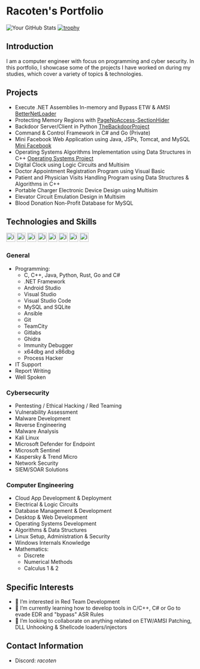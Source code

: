 # Racoten's Portfolio
![Your GitHub Stats](https://github-readme-stats.vercel.app/api?username=racoten&show_icons=true)
[![trophy](https://github-profile-trophy.vercel.app/?username=racoten&theme=onedark)](https://github.com/ryo-ma/github-profile-trophy)
## Introduction
I am a computer engineer with focus on programming and cyber security. In this portfolio, I showcase some of the projects I have worked on during my studies, which cover a variety of topics & technologies.

## Projects
- Execute .NET Assemblies In-memory and Bypass ETW & AMSI [BetterNetLoader](https://github.com/racoten/BetterNetLoader)
- Protecting Memory Regions with [PageNoAccess-SectionHider](https://github.com/racoten/PageNoAccess-SectionHider)
- Backdoor Server/Client in Python [TheBackdoorProject](https://github.com/racoten/TheBackdoorProject)
- Command & Control Framework in C# and Go (Private)
- Mini Facebook Web Application using Java, JSPs, Tomcat, and MySQL [Mini Facebook](https://github.com/racoten/ROOT)
- Operating Systems Algorithms Implementation using Data Structures in C++ [Operating Systems Project](https://github.com/racoten/Proyecto_Operating_Systems)
- Digital Clock using Logic Circuits and Multisim
- Doctor Appointment Registration Program using Visual Basic
- Patient and Physician Visits Handling Program using Data Structures & Algorithms in C++
- Portable Charger Electronic Device Design using Multisim
- Elevator Circuit Emulation Design in Multisim
- Blood Donation Non-Profit Database for MySQL

## Technologies and Skills
<img src="https://user-images.githubusercontent.com/40224197/229528526-f40e8e34-e0c6-4b91-8d71-794875822a5e.png" alt="image" width="24"/> <img src="https://user-images.githubusercontent.com/40224197/229529377-33155a38-807f-44de-8f2e-7d5c890624d2.png" alt="image" width="24"/> <img src="https://user-images.githubusercontent.com/40224197/229529544-595ca4ae-495c-4fb0-aef6-4cb1108481a4.png" alt="image" width="24"/> <img src="https://user-images.githubusercontent.com/40224197/229529735-c0a4411a-09de-42fc-a43d-3f052bcf3760.png" alt="image" width="24"/> <img src="https://user-images.githubusercontent.com/40224197/229529818-f0c18d93-7a31-4d6b-802e-76ba214ebc63.png" alt="image" width="24"/> <img src="https://user-images.githubusercontent.com/40224197/229530687-3ef1791a-cd02-4cf1-a66e-9930a789af52.png" alt="image" width="24"/> <img src="https://user-images.githubusercontent.com/40224197/229531018-1ea52d32-17d6-43d1-b2e4-1142168429b6.png" alt="image" width="24"/> <img src="https://user-images.githubusercontent.com/40224197/229531380-2710bf2b-2ea7-4c24-be14-1c15238ba3f6.png" alt="image" width="24"/> 

### General
- Programming:
  -   C, C++, Java, Python, Rust, Go and C#
  -   .NET Framework
  -   Android Studio
  -   Visual Studio
  -   Visual Studio Code
  -   MySQL and SQLite
  -   Ansible
  -   Git
  -   TeamCity
  -   Gitlabs
  -   Ghidra
  -   Immunity Debugger
  -   x64dbg and x86dbg
  -   Process Hacker
- IT Support
- Report Writing
- Well Spoken

### Cybersecurity
- Pentesting / Ethical Hacking / Red Teaming
- Vulnerability Assessment
- Malware Development
- Reverse Engineering
- Malware Analysis
- Kali Linux
- Microsoft Defender for Endpoint
- Microsoft Sentinel
- Kaspersky & Trend Micro
- Network Security
- SIEM/SOAR Solutions

### Computer Engineering
- Cloud App Development & Deployment
- Electrical & Logic Circuits
- Database Management & Development
- Desktop & Web Development
- Operating Systems Development
- Algorithms & Data Structures
- Linux Setup, Administration & Security
- Windows Internals Knowledge
- Mathematics:
  - Discrete
  - Numerical Methods
  - Calculus 1 & 2

## Specific Interests
- 👀 I’m interested in Red Team Development 
- 🌱 I’m currently learning how to develop tools in C/C++, C# or Go to evade EDR and "bypass" ASR Rules
- 💞️ I’m looking to collaborate on anything related on ETW/AMSI Patching, DLL Unhooking & Shellcode loaders/injectors

## Contact Information
- Discord: _racoten_
